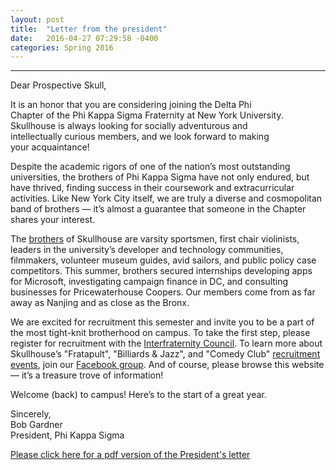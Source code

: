 ```yaml
---
layout: post
title:  "Letter from the president"
date:   2016-04-27 07:29:58 -0400
categories: Spring 2016
---
```


<div class="letter">
<hr>

<p>Dear Prospective Skull,</p>

<p>
  It is an honor that you are considering joining the Delta Phi<br>
  Chapter of the Phi Kappa Sigma Fraternity at New York University.<br>
  Skullhouse is always looking for socially adventurous and<br>
  intellectually curious members, and we look forward to making<br>
  your acquaintance!
</p>

<p>
  Despite the academic rigors of one of the nation’s most outstanding universities, the brothers of
  Phi Kappa Sigma have not only endured, but have thrived, finding success in their coursework
  and extracurricular activities. Like New York City itself, we are truly a diverse and cosmopolitan
  band of brothers — it’s almost a guarantee that someone in the Chapter shares your interest.
</p>

<p>
  The <a href="/brothers/">brothers</a> of Skullhouse are varsity sportsmen, first chair violinists, leaders in the university’s
  developer and technology communities, filmmakers, volunteer museum guides, avid sailors, and
  public policy case competitors. This summer, brothers secured internships developing apps for
  Microsoft, investigating campaign finance in DC, and consulting businesses for Pricewaterhouse
  Coopers. Our members come from as far away as Nanjing and as close as the Bronx.
</p>

<p>
  We are excited for recruitment this semester and invite you to be a part of the most tight-knit
  brotherhood on campus. To take the first step, please register for recruitment
  with the <a href="https://docs.google.com/a/nyu.edu/forms/d/1mdVOp7-OEeccS3DltkeYtkoJN3mVC1AyDWdrfSTlBf4/viewform?c=0&w=1">Interfraternity Council</a>.
  To learn more about Skullhouse’s "Fratapult", "Billiards & Jazz", and "Comedy Club" <a href="/events/">recruitment events</a>,
  join our <a href="https://www.facebook.com/groups/1739732559592731/">Facebook group</a>. And of course, please browse
  this website — it’s a treasure trove of information!
</p>

<p>
  Welcome (back) to campus! Here’s to the start of a great year.
</p>

<p>
  Sincerely,<br>
  Bob Gardner<br>
  President, Phi Kappa Sigma
</p>

<p>
  <a href="/letter.pdf">Please click here for a pdf version of the President's letter</a>
</p>
</div>
